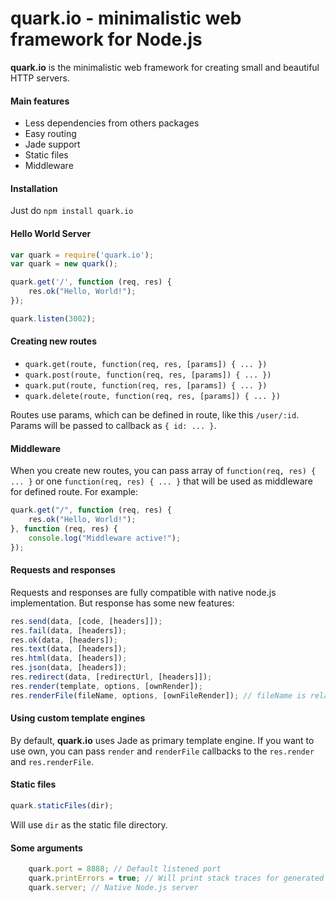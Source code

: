 quark.io - minimalistic web framework for Node.js
======
**quark.io** is the minimalistic web framework for creating small and beautiful HTTP servers.

#### Main features
* Less dependencies from others packages
* Easy routing
* Jade support
* Static files
* Middleware

#### Installation
Just do `npm install quark.io`

#### Hello World Server
```js
var quark = require('quark.io');
var quark = new quark();

quark.get('/', function (req, res) {
    res.ok("Hello, World!");
});

quark.listen(3002);
```

#### Creating new routes
* `quark.get(route, function(req, res, [params]) { ... })`
* `quark.post(route, function(req, res, [params]) { ... })`
* `quark.put(route, function(req, res, [params]) { ... })`
* `quark.delete(route, function(req, res, [params]) { ... })`

Routes use params, which can be defined in route, like this `/user/:id`. Params will be passed to callback as `{ id: ... }`.

#### Middleware
When you create new routes, you can pass array of `function(req, res) { ... }` or one `function(req, res) { ... }` that will be used as middleware for defined route.
For example:
```js
quark.get("/", function (req, res) {
    res.ok("Hello, World!");
}, function (req, res) {
    console.log("Middleware active!");
});
```

#### Requests and responses
Requests and responses are fully compatible with native node.js implementation. But response has some new features:

```js
res.send(data, [code, [headers]]);
res.fail(data, [headers]);
res.ok(data, [headers]);
res.text(data, [headers]);
res.html(data, [headers]);
res.json(data, [headers]);
res.redirect(data, [redirectUrl, [headers]]);
res.render(template, options, [ownRender]);
res.renderFile(fileName, options, [ownFileRender]); // fileName is relative path to the working directory
```

#### Using custom template engines
By default, **quark.io** uses Jade as primary template engine. If you want to use own, you can pass `render` and `renderFile` callbacks to the `res.render` and `res.renderFile`.

#### Static files
```js
quark.staticFiles(dir);
```
Will use `dir` as the static file directory.

#### Some arguments
```js
    quark.port = 8888; // Default listened port
    quark.printErrors = true; // Will print stack traces for generated errors
    quark.server; // Native Node.js server
```

